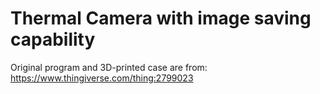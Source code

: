 # Thermal Camera with image saving capability
Original program and 3D-printed case are from: https://www.thingiverse.com/thing:2799023
